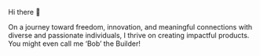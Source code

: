 Hi there 👋

On a journey toward freedom, innovation, and meaningful connections with diverse and passionate individuals, I thrive on creating impactful products. You might even call me ‘Bob’ the Builder!

